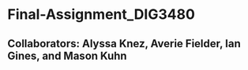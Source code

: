 # Final-Assignment_DIG3480
## Collaborators: Alyssa Knez, Averie Fielder, Ian Gines, and Mason Kuhn
